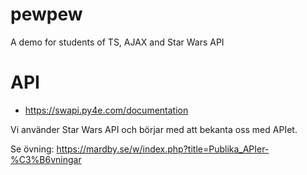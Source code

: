 # pewpew

A demo for students of TS, AJAX and Star Wars API

# API

-  https://swapi.py4e.com/documentation

Vi använder Star Wars API och börjar med att bekanta oss med APIet.

Se övning: https://mardby.se/w/index.php?title=Publika_APIer-%C3%B6vningar
